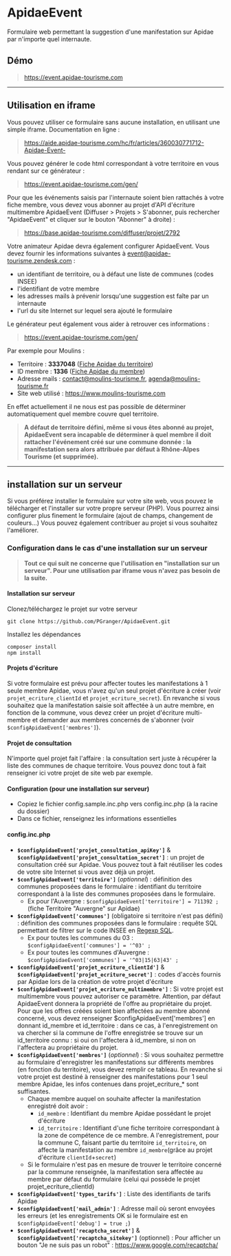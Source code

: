 # ApidaeEvent

Formulaire web permettant la suggestion d'une manifestation sur Apidae par n'importe quel internaute.

## Démo
>https://event.apidae-tourisme.com

_____
## Utilisation en iframe
Vous pouvez utiliser ce formulaire sans aucune installation, en utilisant une simple iframe.
Documentation en ligne :
>https://aide.apidae-tourisme.com/hc/fr/articles/360030771712-Apidae-Event-

Vous pouvez générer le code html correspondant à votre territoire en vous rendant sur ce générateur :
>https://event.apidae-tourisme.com/gen/

Pour que les événements saisis par l'internaute soient bien rattachés à votre fiche membre, vous devez vous abonner au projet d'API d'écriture multimembre ApidaeEvent (Diffuser > Projets > S'abonner, puis rechercher "ApidaeEvent" et cliquer sur le bouton "Abonner" à droite) :
>https://base.apidae-tourisme.com/diffuser/projet/2792

Votre animateur Apidae devra également configurer ApidaeEvent. Vous devez fournir les informations suivantes à event@apidae-tourisme.zendesk.com :
* un identifiant de territoire, ou à défaut une liste de communes (codes INSEE)
* l'identifiant de votre membre
* les adresses mails à prévenir lorsqu'une suggestion est faîte par un internaute
* l'url du site Internet sur lequel sera ajouté le formulaire

Le générateur peut également vous aider à retrouver ces informations :
>https://event.apidae-tourisme.com/gen/

Par exemple pour Moulins :
* Territoire : **3337048** ([Fiche Apidae du territoire](https://base.apidae-tourisme.com/consulter/objet-touristique/3337048))
* ID membre : **1336** ([Fiche Apidae du membre](https://base.apidae-tourisme.com/administrer/membre-sitra/1336))
* Adresse mails : contact@moulins-tourisme.fr, agenda@moulins-tourisme.fr
* Site web utilisé : https://www.moulins-tourisme.com

En effet actuellement il ne nous est pas possible de déterminer automatiquement quel membre couvre quel territoire.
> **A défaut de territoire défini, même si vous êtes abonné au projet, ApidaeEvent sera incapable de déterminer à quel membre il doit rattacher l'événement créé sur une commune donnée : la manifestation sera alors attribuée par défaut à Rhône-Alpes Tourisme (et supprimée).**



_______



## installation sur un serveur

Si vous préférez installer le formulaire sur votre site web, vous pouvez le télécharger et l'installer sur votre propre serveur (PHP).
Vous pourrez ainsi configurer plus finement le formulaire (ajout de champs, changement de couleurs...)
Vous pouvez également contribuer au projet si vous souhaitez l'améliorer.

### Configuration dans le cas d'une installation sur un serveur

> **Tout ce qui suit ne concerne que l'utilisation en "installation sur un serveur". Pour une utilisation par iframe vous n'avez pas besoin de la suite.**

#### Installation sur serveur
Clonez/téléchargez le projet sur votre serveur

```
git clone https://github.com/PGranger/ApidaeEvent.git
```

Installez les dépendances

```
composer install
npm install
```

#### Projets d'écriture
Si votre formulaire est prévu pour affecter toutes les manifestations à 1 seule membre Apidae, vous n'avez qu'un seul projet d'écriture à créer (voir `projet_ecriture_clientId` et `projet_ecriture_secret`).
En revanche si vous souhaitez que la manifestation saisie soit affectée à un autre membre, en fonction de la commune, vous devez créer un projet d'écriture multi-membre et demander aux membres concernés de s'abonner (voir `$configApidaeEvent['membres']`).

#### Projet de consultation
N'importe quel projet fait l'affaire : la consultation sert juste à récupérer la liste des communes de chaque territoire. Vous pouvez donc tout à fait renseigner ici votre projet de site web par exemple.

#### Configuration (pour une installation sur serveur)
* Copiez le fichier config.sample.inc.php vers config.inc.php (à la racine du dossier)
* Dans ce fichier, renseignez les informations essentielles

#### config.inc.php
* **`$configApidaeEvent['projet_consultation_apiKey']`** & **`$configApidaeEvent['projet_consultation_secret']`** : un projet de consultation créé sur Apidae. Vous pouvez tout à fait réutiliser les codes de votre site Internet si vous avez déjà un projet.
* **`$configApidaeEvent['territoire']`** (*optionnel*) : définition des communes proposées dans le formulaire : identifiant du territoire correspondant à la liste des communes proposées dans le formulaire.
	* Ex pour l'Auvergne : `$configApidaeEvent['territoire'] = 711392 ;` (fiche Territoire "Auvergne" sur Apidae)
* **`$configApidaeEvent['communes']`** (obligatoire si territoire n'est pas défini) : définition des communes proposées dans le formulaire : requête SQL permettant de filtrer sur le code INSEE en [Regexp SQL](http://www.tutorialspoint.com/mysql/mysql-regexps.htm).
	* Ex pour toutes les communes du 03 : `$configApidaeEvent['communes'] = '^03' ;`
	* Ex pour toutes les communes d'Auvergne : `$configApidaeEvent['communes'] = '^03|15|63|43' ;`
* **`$configApidaeEvent['projet_ecriture_clientId']`** & **`$configApidaeEvent['projet_ecriture_secret']`** : codes d'accès fournis par Apidae lors de la création de votre projet d'écriture
* **`$configApidaeEvent['projet_ecriture_multimembre']`** : Si votre projet est multimembre vous pouvez autoriser ce paramètre. Attention, par défaut ApidaeEvent donnera la propriété de l'offre au propriétaire du projet. Pour que les offres créées soient bien affectées au membre abonné concerné, vous devez renseigner $configApidaeEvent['membres'] en donnant id_membre et id_territoire : dans ce cas, à l'enregistrement on va chercher si la commune de l'offre enregistrée se trouve sur un id_territoire connu : si oui on l'affectera à id_membre, si non on l'affectera au propriétaire du projet.
* **`$configApidaeEvent['membres']`** (*optionnel*) : Si vous souhaitez permettre au formulaire d'enregistrer les manifestations sur différents membres (en fonction du territoire), vous devez remplir ce tableau. En revanche si votre projet est destiné à renseigner des manifestations pour 1 seul membre Apidae, les infos contenues dans projet_ecriture_* sont suffisantes.
	* Chaque membre auquel on souhaite affecter la manifestation enregistré doit avoir :
		* `id_membre` : Identifiant du membre Apidae possédant le projet d'écriture
		* `id_territoire` : Identifiant d'une fiche territoire correspondant à la zone de compétence de ce membre. A l'enregistrement, pour la commune C, faisant partie du territoire `id_territoire`, on affecte la manifestation au membre `id_membre`(grâce au projet d'écriture `clientId`+`secret`)
	* Si le formulaire n'est pas en mesure de trouver le territoire concerné par la commune renseignée, la manifestation sera affectée au membre par défaut du formulaire (celui qui possède le projet projet_ecriture_clientId)
* **`$configApidaeEvent['types_tarifs']`** : Liste des identifiants de tarifs Apidae
* **`$configApidaeEvent['mail_admin']`** : Adresse mail où seront envoyées les erreurs (et les enregistrements OK si le formulaire est en `$configApidaeEvent['debug'] = true ;`)
* **`$configApidaeEvent['recaptcha_secret']`** & **`$configApidaeEvent['recaptcha_sitekey']`** (optionnel) : Pour afficher un bouton "Je ne suis pas un robot" : https://www.google.com/recaptcha/
